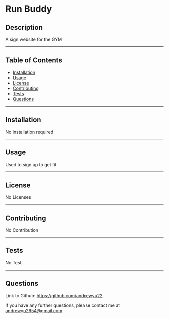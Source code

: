 # Run Buddy

## Description 

A sign website for the GYM

---
## Table of Contents 

* [Installation](#installation)
* [Usage](#usage)
* [License](#license)
* [Contributing](#contributing)
* [Tests](#tests)
* [Questions](#questions)

---
## Installation

No installation required

---
## Usage 

Used to sign up to get fit

---
## License

No Licenses

---
## Contributing

No Contribution

---
## Tests

No Test

---
## Questions

Link to Github: https://github.com/andrewyu22

If you have any further questions, please contact me at andrewyu2654@gmail.com
